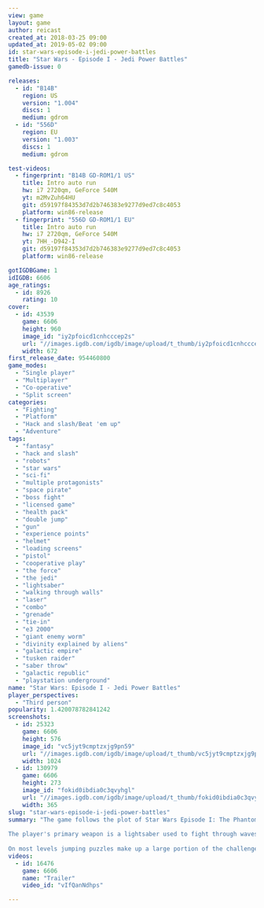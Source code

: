 ```yaml
---
view: game
layout: game
author: reicast
created_at: 2018-03-25 09:00
updated_at: 2019-05-02 09:00
id: star-wars-episode-i-jedi-power-battles
title: "Star Wars - Episode I - Jedi Power Battles"
gamedb-issue: 0

releases:
  - id: "B14B"
    region: US
    version: "1.004"
    discs: 1
    medium: gdrom
  - id: "556D"
    region: EU
    version: "1.003"
    discs: 1
    medium: gdrom

test-videos:
  - fingerprint: "B14B GD-ROM1/1 US"
    title: Intro auto run
    hw: i7 2720qm, GeForce 540M
    yt: m2MvZuh64HU
    git: d59197f84353d7d2b746383e9277d9ed7c8c4053
    platform: win86-release
  - fingerprint: "556D GD-ROM1/1 EU"
    title: Intro auto run
    hw: i7 2720qm, GeForce 540M
    yt: 7HH_-D942-I
    git: d59197f84353d7d2b746383e9277d9ed7c8c4053
    platform: win86-release

gotIGDBGame: 1
idIGDB: 6606
age_ratings:
  - id: 8926
    rating: 10
cover:
  - id: 43539
    game: 6606
    height: 960
    image_id: "iy2pfoicd1cnhcccep2s"
    url: "//images.igdb.com/igdb/image/upload/t_thumb/iy2pfoicd1cnhcccep2s.jpg"
    width: 672
first_release_date: 954460800
game_modes:
  - "Single player"
  - "Multiplayer"
  - "Co-operative"
  - "Split screen"
categories:
  - "Fighting"
  - "Platform"
  - "Hack and slash/Beat 'em up"
  - "Adventure"
tags:
  - "fantasy"
  - "hack and slash"
  - "robots"
  - "star wars"
  - "sci-fi"
  - "multiple protagonists"
  - "space pirate"
  - "boss fight"
  - "licensed game"
  - "health pack"
  - "double jump"
  - "gun"
  - "experience points"
  - "helmet"
  - "loading screens"
  - "pistol"
  - "cooperative play"
  - "the force"
  - "the jedi"
  - "lightsaber"
  - "walking through walls"
  - "laser"
  - "combo"
  - "grenade"
  - "tie-in"
  - "e3 2000"
  - "giant enemy worm"
  - "divinity explained by aliens"
  - "galactic empire"
  - "tusken raider"
  - "saber throw"
  - "galactic republic"
  - "playstation underground"
name: "Star Wars: Episode I - Jedi Power Battles"
player_perspectives:
  - "Third person"
popularity: 1.420078782841242
screenshots:
  - id: 25323
    game: 6606
    height: 576
    image_id: "vc5jyt9cmptzxjg9pn59"
    url: "//images.igdb.com/igdb/image/upload/t_thumb/vc5jyt9cmptzxjg9pn59.jpg"
    width: 1024
  - id: 130979
    game: 6606
    height: 273
    image_id: "fokid0ibdia0c3qvyhgl"
    url: "//images.igdb.com/igdb/image/upload/t_thumb/fokid0ibdia0c3qvyhgl.jpg"
    width: 365
slug: "star-wars-episode-i-jedi-power-battles"
summary: "The game follows the plot of Star Wars Episode I: The Phantom Menace. Players can choose from one of five prequel-era Jedi and run, jump, slash, and use the Force through the game's ten levels, starting on the Trade Federation Battleship and ending with the battle against Darth Maul on Naboo. 
 
The player's primary weapon is a lightsaber used to fight through waves of enemies and deflect blaster shots. The lightsaber combat is rather simplified with a system that lets the player lock on to the nearest enemy using the R1 button. Items and the force can also be used for special attacks. 
 
On most levels jumping puzzles make up a large portion of the challenge. There are a few segments in which the player can pilot various craft. The single player campaign can also be played in cooperative mode with a second player, while the Dreamcast version has an additional training mode and a two player duel mode."
videos:
  - id: 16476
    game: 6606
    name: "Trailer"
    video_id: "vIfQanNdhps"

---
```

